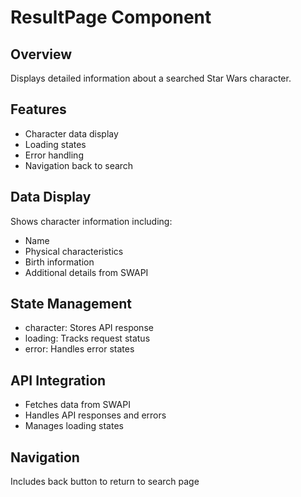 # ResultPage Component

## Overview
Displays detailed information about a searched Star Wars character.

## Features
- Character data display
- Loading states
- Error handling
- Navigation back to search

## Data Display
Shows character information including:
- Name
- Physical characteristics
- Birth information
- Additional details from SWAPI

## State Management
- character: Stores API response
- loading: Tracks request status
- error: Handles error states

## API Integration
- Fetches data from SWAPI
- Handles API responses and errors
- Manages loading states

## Navigation
Includes back button to return to search page 